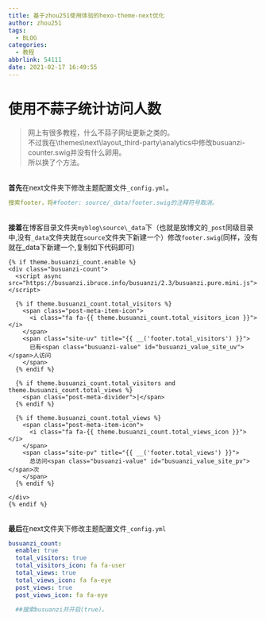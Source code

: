 ```yaml
---
title: 基于zhou251使用体验的hexo-theme-next优化
author: zhou251
tags:
  - BLOG
categories:
  - 教程
abbrlink: 54111
date: 2021-02-17 16:49:55
---
```

# 使用不蒜子统计访问人数
> 网上有很多教程，什么不蒜子网址更新之类的。  
> 不过我在\themes\next\layout_third-party\analytics中修改busuanzi-counter.swig并没有什么卵用。  
> 所以换了个方法。
<!--more-->
<br/>**首先**在next文件夹下修改主题配置文件`_config.yml`。
```yaml
搜索footer，将#footer: source/_data/footer.swig的注释符号取消。
```
<br/>**接着**在博客目录文件夹`myblog\source\_data`下（也就是放博文的`_post`同级目录中,没有`_data`文件夹就在`source`文件夹下新建一个）修改`footer.swig`(同样，没有就在_data下新建一个,复制如下代码即可)

```swig
{% if theme.busuanzi_count.enable %}
<div class="busuanzi-count">
  <script async src="https://busuanzi.ibruce.info/busuanzi/2.3/busuanzi.pure.mini.js"></script>

  {% if theme.busuanzi_count.total_visitors %}
    <span class="post-meta-item-icon">
      <i class="fa fa-{{ theme.busuanzi_count.total_visitors_icon }}"></i>
    </span>
    <span class="site-uv" title="{{ __('footer.total_visitors') }}">
      已有<span class="busuanzi-value" id="busuanzi_value_site_uv"></span>人访问
    </span>
  {% endif %}

  {% if theme.busuanzi_count.total_visitors and theme.busuanzi_count.total_views %}
    <span class="post-meta-divider">|</span>
  {% endif %}

  {% if theme.busuanzi_count.total_views %}
    <span class="post-meta-item-icon">
      <i class="fa fa-{{ theme.busuanzi_count.total_views_icon }}"></i>
    </span>
    <span class="site-pv" title="{{ __('footer.total_views') }}">
      总访问<span class="busuanzi-value" id="busuanzi_value_site_pv"></span>次
    </span>
  {% endif %}
  
</div>
{% endif %}
```
<br/>**最后**在next文件夹下修改主题配置文件`_config.yml`
```yaml
busuanzi_count:
  enable: true
  total_visitors: true
  total_visitors_icon: fa fa-user
  total_views: true
  total_views_icon: fa fa-eye
  post_views: true
  post_views_icon: fa fa-eye

  ##搜索busuanzi并开启(true)。
```

